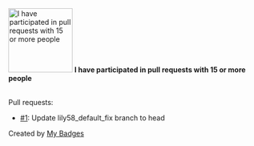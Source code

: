 <img src="https://my-badges.github.io/my-badges/pr-collaboration-15.png" alt="I have participated in pull requests with 15 or more people" title="I have participated in pull requests with 15 or more people" width="128">
<strong>I have participated in pull requests with 15 or more people</strong>
<br><br>

Pull requests:

- <a href="https://github.com/dancarroll/qmk_firmware/pull/1">#1</a>: Update lily58_default_fix branch to head


Created by <a href="https://github.com/my-badges/my-badges">My Badges</a>
